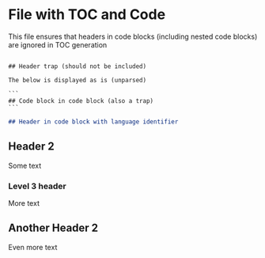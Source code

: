 # File with TOC and Code

<!-- TOC -->

This file ensures that headers in code blocks (including nested code blocks)
are ignored in TOC generation

````

## Header trap (should not be included)

The below is displayed as is (unparsed)

```
## Code block in code block (also a trap)
```

````

```markdown
## Header in code block with language identifier
```

## Header 2

Some text

### Level 3 header

More text

## Another Header 2

Even more text

